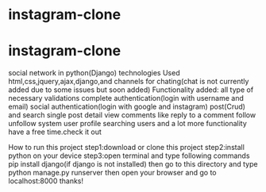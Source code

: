 # instagram-clone
# instagram-clone
social network in python(Django)
technologies Used html,css,jquery,ajax,django,and channels for chating(chat is not currently added due to some issues but soon added)
Functionality added:
all type of necessary validations
complete authentication(login with username and email)
social authentication(login with google and instagram)
post(Crud) and search
single post detail view
comments
like
reply to a comment
follow unfollow system
user profile
searching users
and a lot more functionality
have a free time.check it out

How to run this project
step1:download or clone this project
step2:install python on your device
step3:open terminal and type following commands
pip install django(if django is not installed)
then go to this directory and type python manage.py runserver
then open your browser and go to localhost:8000
thanks!
